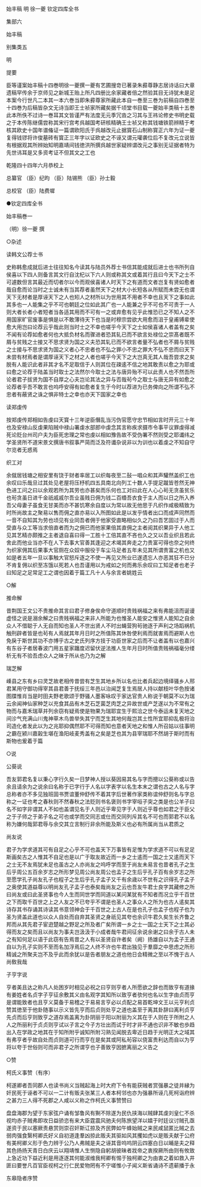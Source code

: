 <!-- { "loadSidebar": true } -->
始丰稿 明 徐一夔
钦定四库全书

集部六

始丰稿

别集类五

明

提要

臣等谨案始丰稿十四巻明徐一夔撰一夔有艺圃搜竒已著录朱彛尊静志居诗话曰大章遗稿罕传余于京师见之新城王贻上所凡四册比余家藏者倍之然验其目无诗犹未是足本案今行世凡二本其一本六巻当即朱彛尊家所藏此本自一巻至三巻为前稿自四巻至十四巻为后稿皆杂文无诗当即王士祯家所藏矣据千顷堂书目载一夔始丰类稿十五巻此本所佚不过诗一巻耳其文皆谨严有法度无元季冗沓之习其与王祎论修史书明史载之于本传陈继儒尝称其宋行宫考呉越国考研核精确王士祯又称其钱塘铁箭辨精于考核其欧史十国年谱偹证一篇谓欧阳氏于呉越改元止据寳石山制称寳正六年为证一夔复得钱镠将许俊墓砖有寳正三年字以证欧史之不诬又谓元瓘袭位后不复改元立说皆有根据观其所辨始知明嘉靖间钱徳洪所撰呉越世家疑辨谓改元之事别无证据者特为先世讳耳是又多资考证不但其文之工也

乾隆四十四年六月恭校上

总纂官 （臣）纪昀 （臣）陆锡熊 （臣）孙士毅

总校官 （臣）陆费墀

●钦定四库全书

始丰稿巻一

（明）徐一夔 撰

○杂述

读韩文公荐士书

史称韩愈成就后进士往往知名今读其与陆员外荐士书信其能成就后进士也书所列自侯喜以下四人则备言其文行自沈杞以下六人则或称其文或着其行且曰今天下之士不可遽数但言其最近而切者尔以今而观侯喜诸人时天下之有道而文者岂复有贤如愈者哉自愈而论当时之士诚未有当其荐者虽然天下之材大小长短各从所赋而未尝无也谓天下无材者是厚诬天下之人也矧人之材所以为世用其不用者不幸也且天下之事如此其多也一人能集之乎不可也朝廷之位如此其广也一人能兼之乎不可也不可责于一人则大者长者小者短者当各适其用而不可有一之或弃愈有见乎此惟恐已之不知人之不用国家旷官废事是惧是以不敢薄待天下也当是时穆宗尝欲大用愈而沮于皇甫镈辈使愈大用岂曰论荐云乎哉此则当时士之不幸也嗟乎今天下之士如侯喜诸人者盖有之矣不闻有论荐如愈者何也大抵负材名而骤进者恐其轧已而不欲言处禄位之崇髙者既不屑与贫贱之士接又不思求贤为国之义夫恐其轧已而不欲言者量不弘者也不屑与贫贱之士接与不思求贤为国之义者心不忠者也不弘之罪小不忠之罪大不弘不忠而曰天下未尝有材焉者是谓厚诬天下之材之人者也嗟乎今天下之大岂真无其人哉吾尝求之矣脱有人能识此者非其才名不足取信于人则其位在疎逺不信之地其敢责以愈之为耶或曰愈之论荐于陆盖当时取士之法然尔今取士之法与唐异殆不可以此责人也不然吾所论者君子拔贤为国不自厚之心夫岂论其法之异与否哉茍今之取士与唐无异有如愈之论荐者乎吾不敢言也呜呼安得有如愈者复生于今时以荐进为已务俾向之所谓不弘不忠者有蔽贤之诛之惧非特士之幸也亦天下国家之幸也

读郑虔传

按郑虔传郑相如告虔曰天寳十三年逆臣僭乱当污伪官愿守忠节相如言时开元三十年也及安禄山反虔果陷贼中禄山署虔水部郎中虔念其言称疾求摄市令事平议罪虔得减死论贬台州司户夫为臣死忠理之常也虔以相如豫告故不受伪署不然则受之耶谶纬之学圣贤所不道宋景文撰唐书叙事严简而泛及符谶杂说非以为训也以着虔之不知自守尔览者无惑焉

织工对

余僦居钱塘之相安里有饶于财者率居工以织每夜至二鼔一唱众和其声驩然盖织工也余叹曰乐哉旦过其处见老屋将压杼机四五具南北向列工十数人手提足蹴皆苍然无神色进工问之曰以余观若所为其劳也亦甚矣而乐何也工对曰此在人心心茍无贪虽贫乐也茍贪虽日进千金祇戚戚尔吾业虽贱日佣为钱二百缗吾衣食于主人而以日之所入养吾父母妻子虽食无甘美而亦不甚饥寒余自度以为常以故无他思于凡织作咸极精致为时所尚故主之聚易以售而佣之直亦易以入所图如此是以发乎情者出口而成声同然而一音不自知其为劳也顷见有业同吾者佣于他家受直略相似久之乃曰吾艺固过于人而受直与众工等当求倍直者而为之佣已而他家果倍其直佣之主者阅其织果异于人他工见其艺精亦颇推之主者退自喜曰得一工胜十工倍其直不吝也久之又以吾业织且若此舍此而他业当亦不在人下去事大官善其逢迎之术竭其奔走之力贵富可得也奈之何终为织家佣其后果事大官厕在众奴中服役于车尘马足者五年未见其所谓贵富之机也又如是者五年一旦以事触大官怒斥逐之不使一再见又所业已遂遗忘人亦恶其狂不已分不肯复佣以织至冻饿以死若人也吾谨用以为戒如之何而弗乐余叹曰工知足者也老子曰知足之足常足工之谓也因着于篇工凡十人与余言者姚姓云

○解

推命解

昔荆国王文公不贵推命其言曰君子修身俟命守道顺时贵贱祸福之来有弗能沮而诞谩虚怪之说是溺余解之曰贵贱祸福之来非人所能为也惟圣人能安之惟贤人能知之自余众人不借聪于人无自而知也圣人不世出贤人不时出蝇营狗茍驰逐于声利之场蹈祸机触刑辟者皆是也茍有人焉就其年月日时之所值陈其休咎使利焉而就害焉而避斯人也免戾于斯世其功不亦博乎古之史氏列序方技于功臣世家之后而不让者盖有以也嘉兴有东谷子者居春波门用五星家躔度迟留伏逆法推人生年月日时所值贵贱祸福毫分缕析无有不验吾虑众人之昧于所从也乃为之解

瑞芝解

嵊县之东有乡曰灵芝故老相传昔尝有芝生其地乡所以名也比者兵起边境绎骚乡人邢君某用守御功得宰其县君善于抚绥三年邑以治闻芝复生焉居人持以献枝叶华色按诸图牒惟肖当是时田夫野老歌颂于野骚人墨客咏叹于家达官贵人称说于朝莫不以为瑞云余闻神仙家种芝以充食其品有木芝石芝菌芝肉芝之异故世或产芝遂以为不常有之物而与嘉禾瑞草并列余窃有疑焉使是物果为瑞耶宜生于熙洽之世今泰运未复天地之间沴气充满山川鬼神草木鸟兽举失其宁而芝生其地何哉岂其土性所宜耶抑乱极将治司造化者发此以为之兆耶抑偶然耶不可得而知也意者天地之和惟人所召姑以往事明之霸在颍川嘉榖生堪在渔阳岐麦秀盖有之矣是芝也其为县宰瑞耶不然胡于斯时而有斯物也爰着于篇

○说

公葵说

吾友郭君名复以秉心字行久矣一日梦神人授以葵因易其名与字而摠以公葵称或以告余且请余为之说余曰名称于已字行于人名以字表字以名生本末之谓也古之人名与字总称者亦不多见独班固书贾谊董仲舒传不着其字后世著作家类称谊仲舒则名与字总称之一证也考之春秋则不然春秋之法贬则书名褒则书字宰咺子突之类是也公羊子曰名不如字非谓其人不如也盖谓见名于人则近乎卑见字于人则近乎尊也如君之于臣父之于子师之于弟子名之可也或学而交同志或仕而交同列斥其名不可也而郭君不以名称为嫌何哉郭君辱与余交其立言制行非余所能及斯义也必有所属尚当从君质之

尚友说

君子为学求道其可有自足之心乎不可也盖天下万事皆有足惟为学求道不可以有足足斯画矣古之人惟其不自足也是以广于取友故近而一乡之士逺而一国之士又逺而天下之士无不友焉犹未足也虽古之人亦尚友之呜呼学而至于尚友未易言也昔者孔子之生后乎周公五百余岁志之所形梦见周公尚友周公也孟子之生后乎孔子百有余岁志之所至愿学孔子尚友孔子也程子之生后乎孔子孟子又千有余歳以不世有之识得孔子孟子之奥使其道益尊以明尚友孔子孟子也泰矣哉尚友之云也吾友牛君士良字其藏修之所曰尚友或曰此圣贤事也今人生而同世学而同道以某问某犹有不知者而况立乎千百世之下而取千百世之上之人友之不已夸乎不谓是也圣人之事众人之所为也古人逺矣其诗存其书存诵其诗读其书意领神会于千百世之上古人在是也孔子也孟子也程子也为圣为贤盖此道也以众人自处而自弃其圣贤之身祇见其夸也余识牛君久矣生长齐鲁之邦而从其先君子宦逰楚越之野足之所及者广矣所谓一乡之士一国之士天下之士其必得而友之矣而且以尚友为事夫岂汲汲于小成者哉牛君间征余说余谢之曰余于古人未之有知何足以语于此窃有告焉昔之人有以圣贤自许者矣（阙）扬雄自以为孟子王通自以为孔子实则不至而名加浮焉后之人终不许也牛君出独见于羣靡之中思虑之所形精诚之所聚夫岂不及乎此而余犹以是告者朋友之道也他日会精微之至以不愧于古人尚敎我哉

子亨字说

亨者美且达之称凡人处困岁时相见必祝之曰亨则亨者人所愿欲之辞也而致亨有道掾有姜姓者名贞字子亨征余敷其义由名观字其知所以致亨者欤何也名以生字由贞而亨是谓能致者也且亨义莫备于易稽之于易易言亨必以贞配之易首乾坤文王以元亨利贞赞其徳至于他卦随事以示义皆先亨而后贞则处亨之道也盖至于离其卦辞曰离利贞亨先贞而后亨则致亨之道存焉盖离为卦阴丽于阳以附丽为义其在于人则在于所附之人人之所丽利于贞贞则亨试以子言之今子方壮出而试于时才非不通也识非不敏也歩趋出入在学政之地其在于知所附乎诚知所附习熟见闻脱去卑近日趋于光明正大之域其有弗亨者乎故自处而贞则道可行而亨在是矣其或阿私茍容以侥富贵利达而自以为亨将以夸于世俗则可而非君子之所谓亨也子善致亨因摭离丽之义告之

○赞

柯氏义事赞（有序）

柯遂卿者吾同郡人也读书尚义当贼起海上时大府下令有能获贼者赏强暴之徒并縁为奸民死于诬者不可以一二计有贩夫张某三人者本柯邻也亦为强暴所诬几死柯诣府辨之甚力三人得不死郡之人咸以义称之作柯氏义事赞赞曰

盘盘海郡为望于东家弦户诵有邹鲁风有猘不除遂为民仇挟海以贼肆其虔刘皇仁不杀视均赤子贼弗即攻日益骄恣有来大臣霆震风驰夫何陈旅望洋以嬉于时廷议讨贼孔亟遂资于民以塞厥责悬赏则崇召奸斯讧掠及齐民弊如午蜂始贼之来民咸鼠匿比贼之去弱肉强食繄柯卿氏好义自初道逢羣凶掠此贩夫其驱如风其攫如虎以是贩夫献于公府有美柯卿义形于色力辨于公乃人弗贼是夫之诬其音呜呜阴云四塞白日以晡是夫之释其色扬扬天青日白庆云以翔靖惟人生恻隐自躬胡彼昧者戕帝之衷揆厥所由则有攸致上急近功下益近利是用逐逐其何能淑维我柯卿有惕于独柯卿之为由衷之着如救入井匪曰要誉凡百官臣视柯之行仁民爱物罔有不宁嗟惟小子闻义斯省诵诗不遗蕲播于永

东皋隐者序赞

